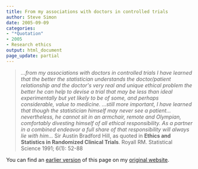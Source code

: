 ```yaml
---
title: From my associations with doctors in controlled trials
author: Steve Simon
date: 2005-09-09
categories:
- "*Quotation"
- 2005
- Research ethics
output: html_document
page_update: partial
---
```

> *\...from my associations with doctors in controlled trials I have
> learned that the better the statistician understands the
> doctor/patient relationship and the doctor's very real and unique
> ethical problem the better he can help to devise a trial that may be
> less than ideal experimentally but yet likely to be of some, and
> perhaps considerable, value to medicine. \...still more important, I
> have learned that though the statistician himself may never see a
> patient\... nevertheless, he cannot sit in an armchair, remote and
> Olympian, comfortably divesting himself of all ethical responsibility.
> As a partner in a combined endeavor a full share of that
> responsibility will always lie with him\...* Sir Austin Bradford Hill,
> as quoted in **Ethics and Statistics in Randomized Clinical Trials**.
> Royall RM. Statistical Science 1991; 6(1): 52-88

You can find an [earlier version][sim1] of this page on my [original website][sim2].


[sim1]: http://www.pmean.com/05/FromMyAssociations.html
[sim2]: http://www.pmean.com/original_site.html
